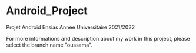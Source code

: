 # Android_Project
Projet Android Ensias Année Universitaire 2021/2022
  
  
  For more informations and description about my work in this project, please select the branch name "oussama".
